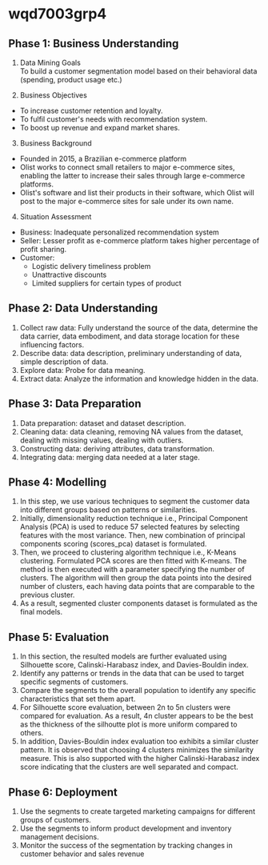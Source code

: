 # wqd7003grp4
## Phase 1: Business Understanding
1. Data Mining Goals<br />
  To build a customer segmentation model based on their behavioral data (spending, product usage etc.)

 
2. Business Objectives<br />

* To increase customer retention and loyalty.<br />
* To fulfil customer's needs with recommendation system.<br />
* To boost up revenue and expand market shares.<br />

3. Business Background<br />

* Founded in 2015, a Brazilian e-commerce platform<br />
* Olist works to connect small retailers to major e-commerce sites,     enabling the latter to increase their sales through large e-commerce platforms.<br />
* Olist's software and list their products in their software, which Olist will post to the major e-commerce sites for sale under its own name.<br />

4. Situation Assessment<br />

* Business: Inadequate personalized recommendation system<br />
* Seller: Lesser profit as e-commerce platform takes higher percentage of profit sharing.<br />
* Customer:<br />
    - Logistic delivery timeliness problem<br />
    - Unattractive discounts<br />
    - Limited suppliers for certain types of product<br />
## Phase 2: Data Understanding
  1. Collect raw data: Fully understand the source of the data, determine the data carrier, data embodiment, and data storage location for these influencing factors.<br />
  2. Describe data: data description, preliminary understanding of data, simple description of data.<br />
  3. Explore data: Probe for data meaning.<br />
  4. Extract data: Analyze the information and knowledge hidden in the data.<br />

## Phase 3: Data Preparation
  1. Data preparation: dataset and dataset description.<br />
  2. Cleaning data: data cleaning, removing NA values from the dataset, dealing with missing values, dealing with outliers.<br />
  3. Constructing data: deriving attributes, data transformation.<br />
  4. Integrating data: merging data needed at a later stage.
## Phase 4: Modelling
  1. In this step, we use various techniques to segment the customer data into different groups based on patterns or similarities.<br />
  2. Initially, dimensionality reduction technique i.e., Principal Component Analysis (PCA) is used to reduce 57 selected features by selecting features with the most variance. Then, new combination of principal components scoring (scores_pca) dataset is formulated.<br />
  3. Then, we proceed to clustering algorithm technique i.e., K-Means clustering. Formulated PCA scores are then fitted with K-means. The method is then executed with a parameter specifying the number of clusters. The algorithm will then group the data points into the desired number of clusters, each having data points that are comparable to the previous cluster.<br />
  4. As a result, segmented cluster components dataset is formulated as the final models.<br />

## Phase 5: Evaluation
  1. In this section, the resulted models are further evaluated using Silhouette score, Calinski-Harabasz index, and Davies-Bouldin index.<br />
  2. Identify any patterns or trends in the data that can be used to target specific segments of customers.<br />
  3. Compare the segments to the overall population to identify any specific characteristics that set them apart.<br />
  4. For Silhouette score evaluation, between 2n to 5n clusters were compared for evaluation. As a result, 4n cluster appears to be the best as the thickness of the silhoutte plot is more uniform compared to others.<br />
  5. In addition, Davies-Bouldin index evaluation too exhibits a similar cluster pattern. It is observed that choosing 4 clusters minimizes the similarity measure. This is also supported with the higher Calinski-Harabasz index score indicating that the clusters are well separated and compact.<br />

## Phase 6: Deployment
  1. Use the segments to create targeted marketing campaigns for different groups of customers.<br />
  2. Use the segments to inform product development and inventory management decisions.<br />
  3. Monitor the success of the segmentation by tracking changes in customer behavior and sales revenue
